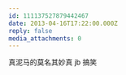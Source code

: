 ```yaml
---
id: 111137527879442467
date: 2013-04-16T17:22:00.000Z
reply: false
media_attachments: 0
---
```


真泥马的莫名其妙真 jb 搞笑 ​​​​

